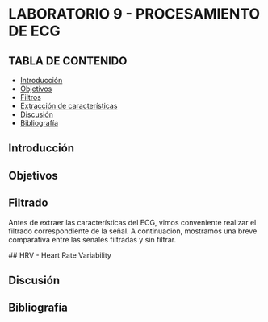 # LABORATORIO 9 - PROCESAMIENTO DE ECG
## TABLA DE CONTENIDO

* [Introducción](#introducción)
* [Objetivos](#objetivos)
* [Filtros](#filtrado)
* [Extracción de características](#extracción-de-características)
* [Discusión](#discusión)
* [Bibliografía](#bibliografía)

## Introducción

## Objetivos

## Filtrado

Antes de extraer las características del ECG, vimos conveniente realizar el filtrado correspondiente de la señal.
A continuacion, mostramos una breve comparativa entre las senales filtradas y sin filtrar.
<div align="center">
<img src="" >
</div>
## HRV - Heart Rate Variability


## Discusión

## Bibliografía
